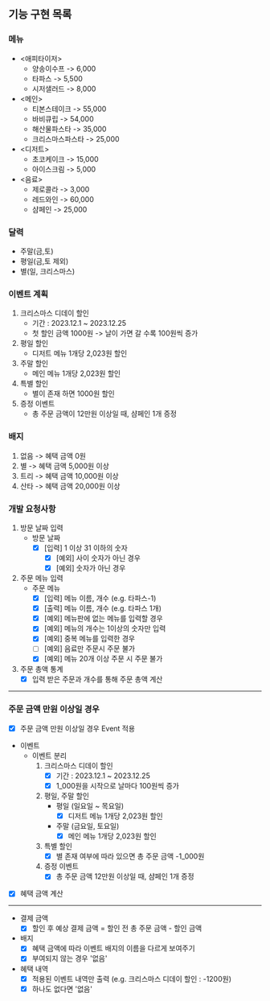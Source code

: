 ## 기능 구현 목록

### 메뉴
- <애피타이저>
    - 양송이수프 -> 6,000
    - 타파스    -> 5,500
    - 시저샐러드 -> 8,000
- <메인>
    - 티본스테이크 -> 55,000
    - 바비큐립    -> 54,000
    - 해산물파스타 -> 35,000
    - 크리스마스파스타 -> 25,000
- <디저트>
    - 초코케이크 -> 15,000
    - 아이스크림 -> 5,000
- <음료>
    - 제로콜라 -> 3,000
    - 레드와인 -> 60,000
    - 샴페인 -> 25,000

### 달력
- 주말(금,토)
- 평일(금,토 제외)
- 별(일, 크리스마스)

### 이벤트 계획
1. 크리스마스 디데이 할인
   - 기간 : 2023.12.1 ~ 2023.12.25
   - 첫 할인 금액 1000원 -> 날이 가면 갈 수록 100원씩 증가
2. 평일 할인
   - 디저트 메뉴 1개당 2,023원 할인
3. 주말 할인
   - 메인 메뉴 1개당 2,023원 할인
4. 특별 할인
   - 별이 존재 하면 1000원 할인
5. 증정 이벤트
   - 총 주문 금액이 12만원 이상일 때, 샴페인 1개 증정

### 배지
1. 없음  -> 혜택 금액 0원
2. 별    -> 혜택 금액 5,000원 이상
3. 트리   -> 혜택 금액 10,000원 이상
4. 산타   -> 혜택 금액 20,000원 이상

### 개발 요청사항

1. 방문 날짜 입력
   - 방문 날짜 
     - [x] [입력] 1 이상 31 이하의 숫자
       - [x] [예외] 사이 숫자가 아닌 경우
       - [x] [예외] 숫자가 아닌 경우

2. 주문 메뉴 입력
   - 주문 메뉴
     - [x] [입력] 메뉴 이름, 개수 (e.g. 타파스-1)
     - [x] [출력] 메뉴 이름, 개수 (e.g. 타파스 1개)
     - [x] [예외] 메뉴판에 없는 메뉴를 입력할 경우
     - [x] [예외] 메뉴의 개수는 1이상의 숫자만 입력
     - [x] [예외] 중복 메뉴를 입력한 경우
     - [ ] [예외] 음료만 주문시 주문 불가
     - [x] [예외] 메뉴 20개 이상 주문 시 주문 불가

3. 주문 총액 통계
   - [x] 입력 받은 주문과 개수를 통해 주문 총액 계산

------------------------------------------------
### 주문 금액 만원 이상일 경우

- [x] 주문 금액 만원 이상일 경우 Event 적용
- 이벤트
   - 이벤트 분리
     1. 크리스마스 디데이 할인
        - [x] 기간 : 2023.12.1 ~ 2023.12.25
        - [x] 1_000원을 시작으로 날마다 100원씩 증가
     2. 평일, 주말 할인
        - 평일 (일요일 ~ 목요일)
          - [x] 디저트 메뉴 1개당 2,023원 할인
        - 주말 (금요일, 토요일)
          - [x] 메인 메뉴 1개당 2,023원 할인
     3. 특별 할인
        - [x] 별 존재 여부에 따라 있으면 총 주문 금액 -1_000원
     4. 증정 이벤트
        - [x] 총 주문 금액 12만원 이상일 때, 샴페인 1개 증정

- [x] 혜택 금액 계산

---------------------------------------------------

- 결제 금액
  - [x] 할인 후 예상 결제 금액 = 할인 전 총 주문 금액 - 할인 금액

- 배지
  - [x] 혜택 금액에 따라 이벤트 배지의 이름을 다르게 보여주기
  - [x] 부여되지 않는 경우 '없음'

- 혜택 내역
  - [x] 적용된 이벤트 내역만 출력 (e.g. 크리스마스 디데이 할인 : -1200원)
  - [x] 하나도 없다면 '없음'
